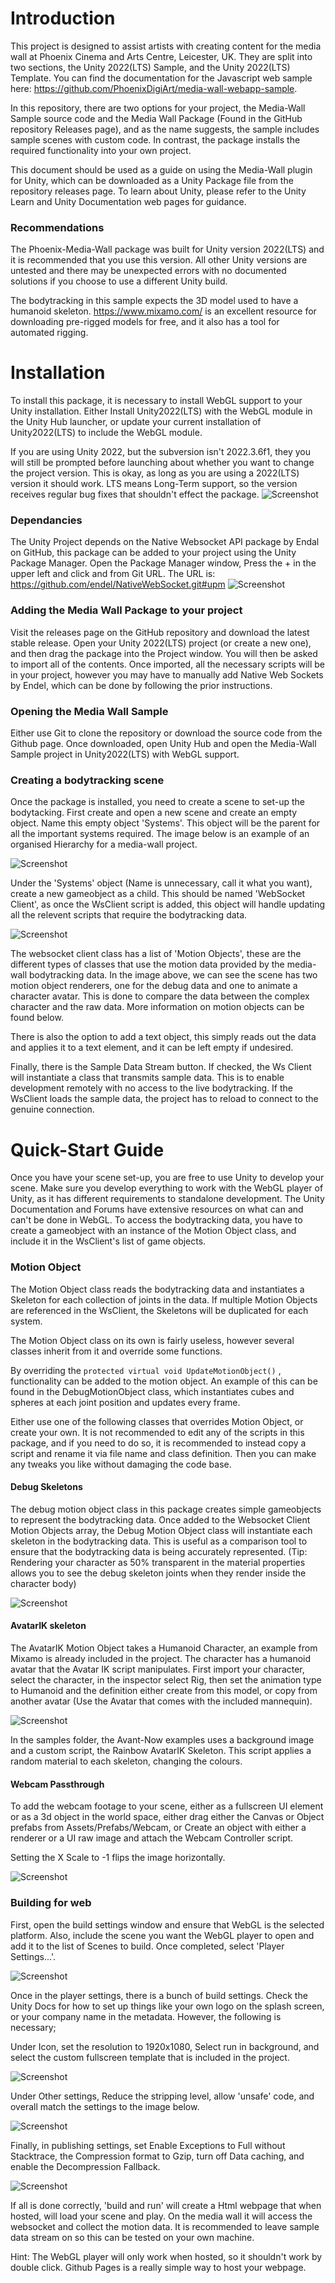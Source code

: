 # Introduction

This project is designed to assist artists with creating content for the media wall at Phoenix Cinema and Arts Centre, Leicester, UK. They are split into two sections, the Unity 2022(LTS) Sample, and the Unity 2022(LTS) Template. You can find the documentation for the Javascript web sample here: https://github.com/PhoenixDigiArt/media-wall-webapp-sample.

In this repository, there are two options for your project, the Media-Wall Sample source code and the Media Wall Package (Found in the GitHub repository Releases page), and as the name suggests, the sample includes sample scenes with custom code. In contrast, the package installs the required functionality into your own project.

This document should be used as a guide on using the Media-Wall plugin for Unity, which can be downloaded as a Unity Package file from the repository releases page. To learn about Unity, please refer to the Unity Learn and Unity Documentation web pages for guidance.

### Recommendations

The Phoenix-Media-Wall package was built for Unity version 2022(LTS) and it is recommended that you use this version. All other Unity versions are untested and there may be unexpected errors with no documented solutions if you choose to use a different Unity build.

The bodytracking in this sample expects the 3D model used to have a humanoid skeleton. https://www.mixamo.com/ is an excellent resource for downloading pre-rigged models for free, and it also has a tool for automated rigging.

# Installation

To install this package, it is necessary to install WebGL support to your Unity installation. Either Install Unity2022(LTS) with the WebGL module in the Unity Hub launcher, or update your current installation of Unity2022(LTS) to include the WebGL module.

If you are using Unity 2022, but the subversion isn't 2022.3.6f1, they you will still be prompted before launching about whether you want to change the project version. This is okay, as long as you are using a 2022(LTS) version it should work. LTS means Long-Term support, so the version receives regular bug fixes that shouldn't effect the package.
![Screenshot](Docs/install.png)

### Dependancies

The Unity Project depends on the Native Websocket API package by Endal on GitHub, this package can be added to your project using the Unity Package Manager. Open the Package Manager window, Press the + in the upper left and click and from Git URL. The URL is: https://github.com/endel/NativeWebSocket.git#upm
![Screenshot](Docs/packagemanagergit.png)

### Adding the Media Wall Package to your project

Visit the releases page on the GitHub repository and download the latest stable release. Open your Unity 2022(LTS) project (or create a new one), and then drag the package into the Project window. You will then be asked to import all of the contents. Once imported, all the necessary scripts will be in your project, however you may have to manually add Native Web Sockets by Endel, which can be done by following the prior instructions.

### Opening the Media Wall Sample

Either use Git to clone the repository or download the source code from the Github page. Once downloaded, open Unity Hub and open the Media-Wall Sample project in Unity2022(LTS) with WebGL support.

### Creating a bodytracking scene

Once the package is installed, you need to create a scene to set-up the bodytacking. First create and open a new scene and create an empty object. Name this empty object 'Systems'. This object will be the parent for all the important systems required. The image below is an example of an organised Hierarchy for a media-wall project.

![Screenshot](Docs/hierarchy.png)

Under the 'Systems' object (Name is unnecessary, call it what you want), create a new gameobject as a child. This should be named 'WebSocket Client', as once the WsClient script is added, this object will handle updating all the relevent scripts that require the bodytracking data.

![Screenshot](Docs/websocketclient.png)

The websocket client class has a list of 'Motion Objects', these are the different types of classes that use the motion data provided by the media-wall bodytracking data. In the image above, we can see the scene has two motion object renderers, one for the debug data and one to animate a character avatar. This is done to compare the data between the complex character and the raw data. More information on motion objects can be found below.

There is also the option to add a text object, this simply reads out the data and applies it to a text element, and it can be left empty if undesired.

Finally, there is the Sample Data Stream button. If checked, the Ws Client will instantiate a class that transmits sample data. This is to enable development remotely with no access to the live bodytracking. If the WsClient loads the sample data, the project has to reload to connect to the genuine connection.

# Quick-Start Guide

Once you have your scene set-up, you are free to use Unity to develop your scene. Make sure you develop everything to work with the WebGL player of Unity, as it has different requirements to standalone development. The Unity Documentation and Forums have extensive resources on what can and can't be done in WebGL. To access the bodytracking data, you have to create a gameobject with an instance of the Motion Object class, and include it in the WsClient's list of game objects.

### Motion Object

The Motion Object class reads the bodytracking data and instantiates a Skeleton for each collection of joints in the data. If multiple Motion Objects are referenced in the WsClient, the Skeletons will be duplicated for each system.

The Motion Object class on its own is fairly useless, however several classes inherit from it and override some functions.

By overriding the `protected virtual void UpdateMotionObject()` , functionality can be added to the motion object. An example of this can be found in the DebugMotionObject class, which instantiates cubes and spheres at each joint position and updates every frame.

Either use one of the following classes that overrides Motion Object, or create your own. It is not recommended to edit any of the scripts in this package, and if you need to do so, it is recommended to instead copy a script and rename it via file name and class definition. Then you can make any tweaks you like without damaging the code base.

#### Debug Skeletons

The debug motion object class in this package creates simple gameobjects to represent the bodytracking data. Once added to the Websocket Client Motion Objects array, the Debug Motion Object class will instantiate each skeleton in the bodytracking data. This is useful as a comparison tool to ensure that the bodytracking data is being accurately represented. (Tip: Rendering your character as 50% transparent in the material properties allows you to see the debug skeleton joints when they render inside the character body)

![Screenshot](Docs/debugmotionobject.png)

#### AvatarIK skeleton

The AvatarIK Motion Object takes a Humanoid Character, an example from Mixamo is already included in the project. The character has a humanoid avatar that the Avatar IK script manipulates. First import your character, select the character, in the inspector select Rig, then set the animation type to Humanoid and the definition either create from this model, or copy from another avatar (Use the Avatar that comes with the included mannequin).

![Screenshot](Docs/avatar.png)

In the samples folder, the Avant-Now examples uses a background image and a custom script, the Rainbow AvatarIK Skeleton. This script applies a random material to each skeleton, changing the colours.

#### Webcam Passthrough

To add the webcam footage to your scene, either as a fullscreen UI element or as a 3d object in the world space, either drag either the Canvas or Object prefabs from Assets/Prefabs/Webcam, or Create an object with either a renderer or a UI raw image and attach the Webcam Controller script.

Setting the X Scale to -1 flips the image horizontally.

![Screenshot](Docs/webcamprefab.png)

### Building for web

First, open the build settings window and ensure that WebGL is the selected platform. Also, include the scene you want the WebGL player to open and add it to the list of Scenes to build. Once completed, select 'Player Settings...'.

![Screenshot](Docs/buildsettings.png)

Once in the player settings, there is a bunch of build settings. Check the Unity Docs for how to set up things like your own logo on the splash screen, or your company name in the metadata. However, the following is necessary;

Under Icon, set the resolution to 1920x1080, Select run in background, and select the custom fullscreen template that is included in the project.

![Screenshot](Docs/icon.png)

Under Other settings, Reduce the stripping level, allow 'unsafe' code, and overall match the settings to the image below.

![Screenshot](Docs/playerother.png)

Finally, in publishing settings, set Enable Exceptions to Full without Stacktrace, the Compression format to Gzip, turn off Data caching, and enable the Decompression Fallback.

![Screenshot](Docs/publish.png)

If all is done correctly, 'build and run' will create a Html webpage that when hosted, will load your scene and play. On the media wall it will access the websocket and collect the motion data. It is recommended to leave sample data stream on so this can be tested on your own machine.

Hint: The WebGL player will only work when hosted, so it shouldn't work by double click. Github Pages is a really simple way to host your webpage.

